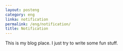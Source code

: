 ```yaml
---
layout: posteng
category: eng
linka: notification
permalink: /eng/notification/
title: Notification
---
```


This is my blog place. I just try to write some fun stuff.
